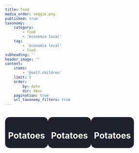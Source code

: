 ```yaml
---
title: food
media_order: veggie.png
published: true
taxonomy:
    category:
        - food
        - 'economia local'
    tag:
        - 'economia local'
        - food
subheading: ''
header_image: ''
content:
    items:
        - '@self.children'
    limit: 5
    order:
        by: date
        dir: desc
    pagination: true
    url_taxonomy_filters: true
---
```


<head>
    <style>
        body{
            background-attachment: fixed;
        }
        .product{
                border-radius: 15px;
                 background-color: #20202c;
                 padding: 5px 10px;
                margin: 20px 0;
                color: white;
            	width: auto;
            	float: left;
        	}
</style>
</head>                
<div class="product">
    <h1>Potatoes</h1>
    </div>
<div class="product">
    <h1>Potatoes</h1>
    </div>
<div class="product">
    <h1>Potatoes</h1>
    </div>
